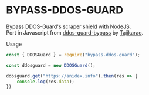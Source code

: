 
# BYPASS-DDOS-GUARD

Bypass DDOS-Guard's scraper shield with NodeJS.\
Port in Javascript from [ddos-guard-bypass](https://github.com/Tajikarao/ddos-guard-bypass) by [Tajikarao](https://github.com/Tajikarao).

Usage 

```javascript
const { DDOSGuard } = require("bypass-ddos-guard");

const ddosguard = new DDOSGuard();

ddosguard.get("https://anidex.info").then(res => {
    console.log(res.data);
})

```